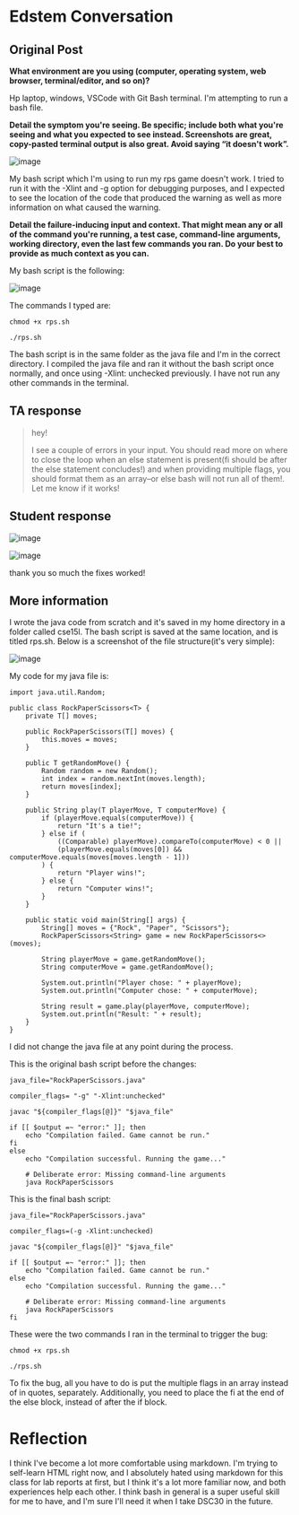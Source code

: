 # **Edstem Conversation**
## Original Post

**What environment are you using (computer, operating system, web browser, terminal/editor, and so on)?**

Hp laptop, windows, VSCode with Git Bash terminal. I'm attempting to run a bash file.

**Detail the symptom you're seeing. Be specific; include both what you're seeing and what you expected to see instead. Screenshots are great, copy-pasted terminal output is also great. Avoid saying “it doesn't work”.**

![image](https://github.com/beachu23/cse15l-lab-reports/assets/130091977/3cc96ffd-5ca3-42fc-97c4-bf5eac2c8b4d)

My bash script which I'm using to run my rps game doesn't work. I tried to run it with the -Xlint and -g option for debugging purposes, and I expected to see the location of the code that produced the warning as well as more information on what caused the warning. 

**Detail the failure-inducing input and context. That might mean any or all of the command you're running, a test case, command-line arguments, working directory, even the last few commands you ran. Do your best to provide as much context as you can.**

My bash script is the following: 

![image](https://github.com/beachu23/cse15l-lab-reports/assets/130091977/1f72f0a5-70f9-4031-be8f-c3b70fd203c6)

The commands I typed are:

```chmod +x rps.sh```

```./rps.sh```

The bash script is in the same folder as the java file and I'm in the correct directory. I compiled the java file and ran it without the bash script once normally, and once using -Xlint: unchecked previously. I have not run any other commands in the terminal.


## TA response
> hey!
> 
> I see a couple of errors in your input. You should read more on where to close the loop when an else statement is present(fi should be after the else statement concludes!) and when providing multiple flags, you should format them as an array–or else bash will not run all of them!.  Let me know if it works!

## Student response
![image](https://github.com/beachu23/cse15l-lab-reports/assets/130091977/ee1456da-3979-455b-b494-3ab291589388)

![image](https://github.com/beachu23/cse15l-lab-reports/assets/130091977/ff32d667-d57b-4016-9925-46ad781c6cd4)

thank you so much the fixes worked! 

## More information

I wrote the java code from scratch and it's saved in my home directory in a folder called cse15l. The bash script is saved at the same location, and is titled rps.sh. Below is a screenshot of the file structure(it's very simple):

![image](https://github.com/beachu23/cse15l-lab-reports/assets/130091977/e600114c-18f2-47ee-b4dd-76d6ba99a81d)

My code for my java file is:

```
import java.util.Random;

public class RockPaperScissors<T> {
    private T[] moves;

    public RockPaperScissors(T[] moves) {
        this.moves = moves;
    }

    public T getRandomMove() {
        Random random = new Random();
        int index = random.nextInt(moves.length);
        return moves[index];
    }

    public String play(T playerMove, T computerMove) {
        if (playerMove.equals(computerMove)) {
            return "It's a tie!";
        } else if (
            ((Comparable) playerMove).compareTo(computerMove) < 0 ||
            (playerMove.equals(moves[0]) && computerMove.equals(moves[moves.length - 1]))
        ) {
            return "Player wins!";
        } else {
            return "Computer wins!";
        }
    }

    public static void main(String[] args) {
        String[] moves = {"Rock", "Paper", "Scissors"};
        RockPaperScissors<String> game = new RockPaperScissors<>(moves);

        String playerMove = game.getRandomMove();
        String computerMove = game.getRandomMove();

        System.out.println("Player chose: " + playerMove);
        System.out.println("Computer chose: " + computerMove);

        String result = game.play(playerMove, computerMove);
        System.out.println("Result: " + result);
    }
}

```
I did not change the java file at any point during the process.

This is the original bash script before the changes:

```
java_file="RockPaperScissors.java"

compiler_flags= "-g" "-Xlint:unchecked"

javac "${compiler_flags[@]}" "$java_file"

if [[ $output =~ "error:" ]]; then
    echo "Compilation failed. Game cannot be run."
fi
else
    echo "Compilation successful. Running the game..."
    
    # Deliberate error: Missing command-line arguments
    java RockPaperScissors
```

This is the final bash script:

```
java_file="RockPaperScissors.java"

compiler_flags=(-g -Xlint:unchecked)

javac "${compiler_flags[@]}" "$java_file"

if [[ $output =~ "error:" ]]; then
    echo "Compilation failed. Game cannot be run."
else
    echo "Compilation successful. Running the game..."
    
    # Deliberate error: Missing command-line arguments
    java RockPaperScissors
fi
```
These were the two commands I ran in the terminal to trigger the bug:

```chmod +x rps.sh```

```./rps.sh```

To fix the bug, all you have to do is put the multiple flags in an array instead of in quotes, separately. Additionally, you need to place the fi at the end of the else block, instead of after the if block. 

# Reflection

I think I've become a lot more comfortable using markdown. I'm trying to self-learn HTML right now, and I absolutely hated using markdown for this class for lab reports at first, but I think it's a lot more familiar now, and both experiences help each other. I think bash in general is a super useful skill for me to have, and I'm sure I'll need it when I take DSC30 in the future. 



 



